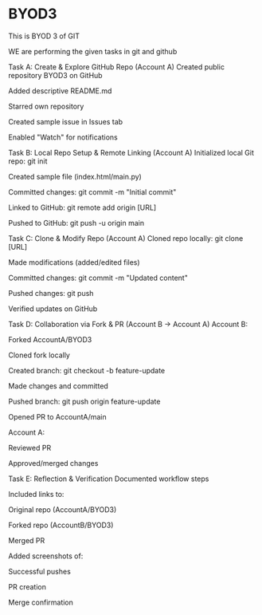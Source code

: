 # BYOD3

This is BYOD 3 of GIT 

WE are performing the given tasks in git and github 


Task A: Create & Explore GitHub Repo (Account A)
Created public repository BYOD3 on GitHub

Added descriptive README.md

Starred own repository

Created sample issue in Issues tab

Enabled "Watch" for notifications

Task B: Local Repo Setup & Remote Linking (Account A)
Initialized local Git repo: git init

Created sample file (index.html/main.py)

Committed changes: git commit -m "Initial commit"

Linked to GitHub: git remote add origin [URL]

Pushed to GitHub: git push -u origin main

Task C: Clone & Modify Repo (Account A)
Cloned repo locally: git clone [URL]

Made modifications (added/edited files)

Committed changes: git commit -m "Updated content"

Pushed changes: git push

Verified updates on GitHub

Task D: Collaboration via Fork & PR (Account B → Account A)
Account B:

Forked AccountA/BYOD3

Cloned fork locally

Created branch: git checkout -b feature-update

Made changes and committed

Pushed branch: git push origin feature-update

Opened PR to AccountA/main

Account A:

Reviewed PR

Approved/merged changes

Task E: Reflection & Verification
Documented workflow steps

Included links to:

Original repo (AccountA/BYOD3)

Forked repo (AccountB/BYOD3)

Merged PR

Added screenshots of:

Successful pushes

PR creation

Merge confirmation
